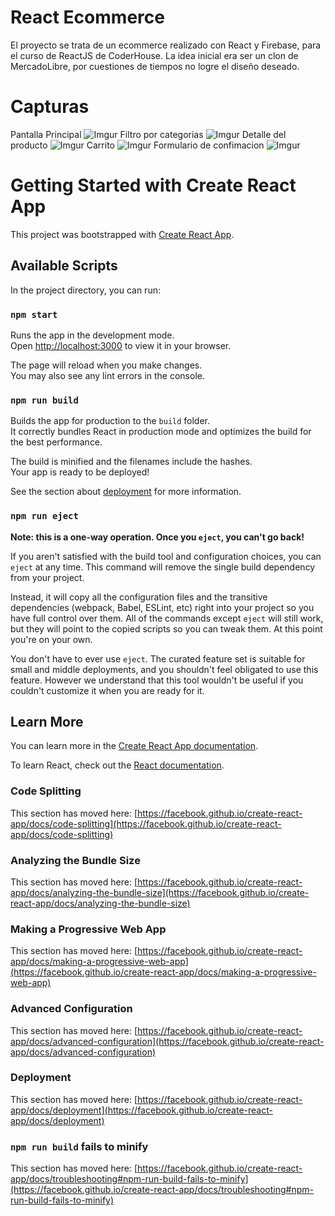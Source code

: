 # React Ecommerce

El proyecto se trata de un ecommerce realizado con React y Firebase, para el curso de ReactJS de CoderHouse. La idea inicial era ser un clon de MercadoLibre, por cuestiones de tiempos no logre el diseño deseado.

# Capturas 
Pantalla Principal
![Imgur](https://firebasestorage.googleapis.com/v0/b/react-ecommerce-fd580.appspot.com/o/capture01.png?alt=media&token=8607dc56-737d-4b3d-a809-638473ec304e)
Filtro por categorias
![Imgur](https://firebasestorage.googleapis.com/v0/b/react-ecommerce-fd580.appspot.com/o/capture02.png?alt=media&token=667825db-88d2-4dae-8a08-df22349a8403)
Detalle del producto
![Imgur](https://firebasestorage.googleapis.com/v0/b/react-ecommerce-fd580.appspot.com/o/capture03.png?alt=media&token=eca6edc8-cf16-42ee-b3ac-ea6597db7e13)
Carrito
![Imgur](https://firebasestorage.googleapis.com/v0/b/react-ecommerce-fd580.appspot.com/o/capture04.png?alt=media&token=78032425-07fa-4047-bb33-db4d3106a0a2)
Formulario de confimacion
![Imgur](https://firebasestorage.googleapis.com/v0/b/react-ecommerce-fd580.appspot.com/o/capture05.png?alt=media&token=93531cc6-3ed2-46ca-9cf7-ff0b80a8a9d7)

# Getting Started with Create React App

This project was bootstrapped with [Create React App](https://github.com/facebook/create-react-app).

## Available Scripts

In the project directory, you can run:

### `npm start`

Runs the app in the development mode.\
Open [http://localhost:3000](http://localhost:3000) to view it in your browser.

The page will reload when you make changes.\
You may also see any lint errors in the console.

### `npm run build`

Builds the app for production to the `build` folder.\
It correctly bundles React in production mode and optimizes the build for the best performance.

The build is minified and the filenames include the hashes.\
Your app is ready to be deployed!

See the section about [deployment](https://facebook.github.io/create-react-app/docs/deployment) for more information.

### `npm run eject`

**Note: this is a one-way operation. Once you `eject`, you can't go back!**

If you aren't satisfied with the build tool and configuration choices, you can `eject` at any time. This command will remove the single build dependency from your project.

Instead, it will copy all the configuration files and the transitive dependencies (webpack, Babel, ESLint, etc) right into your project so you have full control over them. All of the commands except `eject` will still work, but they will point to the copied scripts so you can tweak them. At this point you're on your own.

You don't have to ever use `eject`. The curated feature set is suitable for small and middle deployments, and you shouldn't feel obligated to use this feature. However we understand that this tool wouldn't be useful if you couldn't customize it when you are ready for it.

## Learn More

You can learn more in the [Create React App documentation](https://facebook.github.io/create-react-app/docs/getting-started).

To learn React, check out the [React documentation](https://reactjs.org/).

### Code Splitting

This section has moved here: [https://facebook.github.io/create-react-app/docs/code-splitting](https://facebook.github.io/create-react-app/docs/code-splitting)

### Analyzing the Bundle Size

This section has moved here: [https://facebook.github.io/create-react-app/docs/analyzing-the-bundle-size](https://facebook.github.io/create-react-app/docs/analyzing-the-bundle-size)

### Making a Progressive Web App

This section has moved here: [https://facebook.github.io/create-react-app/docs/making-a-progressive-web-app](https://facebook.github.io/create-react-app/docs/making-a-progressive-web-app)

### Advanced Configuration

This section has moved here: [https://facebook.github.io/create-react-app/docs/advanced-configuration](https://facebook.github.io/create-react-app/docs/advanced-configuration)

### Deployment

This section has moved here: [https://facebook.github.io/create-react-app/docs/deployment](https://facebook.github.io/create-react-app/docs/deployment)

### `npm run build` fails to minify

This section has moved here: [https://facebook.github.io/create-react-app/docs/troubleshooting#npm-run-build-fails-to-minify](https://facebook.github.io/create-react-app/docs/troubleshooting#npm-run-build-fails-to-minify)

